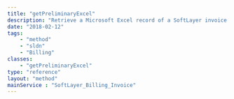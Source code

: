 ```yaml
---
title: "getPreliminaryExcel"
description: "Retrieve a Microsoft Excel record of a SoftLayer invoice. SoftLayer generates Microsoft Excel records of all closed invoices for customer retrieval from the portal and API. You must have a Microsoft Excel reader installed in order to view these invoice files. "
date: "2018-02-12"
tags:
    - "method"
    - "sldn"
    - "Billing"
classes:
    - "getPreliminaryExcel"
type: "reference"
layout: "method"
mainService : "SoftLayer_Billing_Invoice"
---
```

